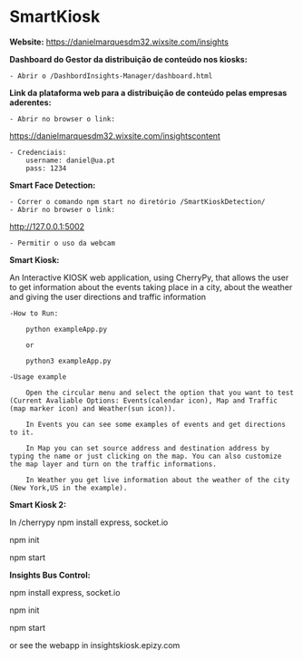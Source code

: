 # SmartKiosk

**Website:**
https://danielmarquesdm32.wixsite.com/insights


**Dashboard do Gestor da distribuição de conteúdo nos kiosks:**

	- Abrir o /DashbordInsights-Manager/dashboard.html




**Link da plataforma web para a distribuição de conteúdo pelas empresas aderentes:**

	- Abrir no browser o link:	
https://danielmarquesdm32.wixsite.com/insightscontent
	
	- Credenciais:
		username: daniel@ua.pt
		pass: 1234



**Smart Face Detection:**

	- Correr o comando npm start no diretório /SmartKioskDetection/
	- Abrir no browser o link:
http://127.0.0.1:5002
	
	- Permitir o uso da webcam



**Smart Kiosk:**

An Interactive KIOSK web application, using CherryPy, that allows the user to get information about the events taking place in a city, about the weather and giving the user directions and traffic information

	-How to Run:

		python exampleApp.py

		or

		python3 exampleApp.py

	-Usage example

		Open the circular menu and select the option that you want to test (Current Avaliable Options: Events(calendar icon), Map and Traffic (map marker icon) and Weather(sun icon)).

		In Events you can see some examples of events and get directions to it.

		In Map you can set source address and destination address by typing the name or just clicking on the map. You can also customize the map layer and turn on the traffic informations.

		In Weather you get live information about the weather of the city (New York,US in the example).	



**Smart Kiosk  2:**

In /cherrypy npm install express, socket.io

npm init

npm start


**Insights Bus Control:**

npm install express, socket.io

npm init

npm start

or see the webapp in insightskiosk.epizy.com
